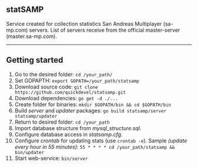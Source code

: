 ## statSAMP ##
Service created for collection statistics San Andreas Multiplayer (sa-mp.com) servers. List of servers receive from the official master-server (master.sa-mp.com).


----------


## Getting started ##
 1. Go to the desired folder:
  `cd /your_path/`
 2. Set GOPAPTH:
 `export GOPATH=/your_path/statsamp`
 3. Download source code:
 `git clone https://github.com/quickdevel/statsamp.git`
 4. Download dependencies: 
 `go get -d ./...`
 5. Create folder for binaries: 
 `mkdir $GOPATH/bin && cd $GOPATH/bin`
 6. Build *server* and *updater* packages: 
 `go build statsamp/server statsamp/updater`
 7. Return to desired folder: 
 `cd /your_path`
 8. Import database structure from *mysql_structure.sql*.
 9. Configure database access in *statsamp.cfg*.
 10. Configure *crontab* for updating stats (use `crontab -e`).
Sample *(update every hour in 55 minutes)*:
`55 * * * * cd /your_path/statsamp && bin/updater`
 11. Start web-service:
`bin/server`
